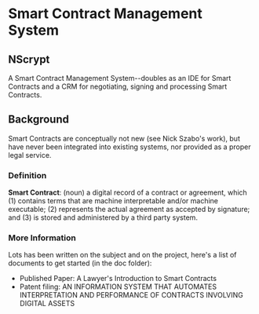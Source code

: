 # Smart Contract Management System

## NScrypt
A Smart Contract Management System--doubles as an IDE for Smart Contracts and a CRM for negotiating, signing and processing Smart Contracts.

## Background
Smart Contracts are conceptually not new (see Nick Szabo's work), but have never been integrated into existing systems, nor provided as a proper legal service.

### Definition
**Smart Contract**: (noun) a digital record of a contract or agreement, which (1) contains terms that are machine interpretable and/or machine executable; (2) represents the actual agreement as accepted by signature; and (3) is stored and administered by a third party system.

### More Information
Lots has been written on the subject and on the project, here's a list of documents to get started (in the doc folder):
- Published Paper: A Lawyer's Introduction to Smart Contracts
- Patent filing: AN INFORMATION SYSTEM THAT AUTOMATES INTERPRETATION AND PERFORMANCE OF CONTRACTS INVOLVING DIGITAL ASSETS
